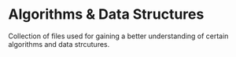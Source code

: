 # Algorithms & Data Structures

Collection of files used for gaining a better understanding of certain algorithms and data strcutures.
